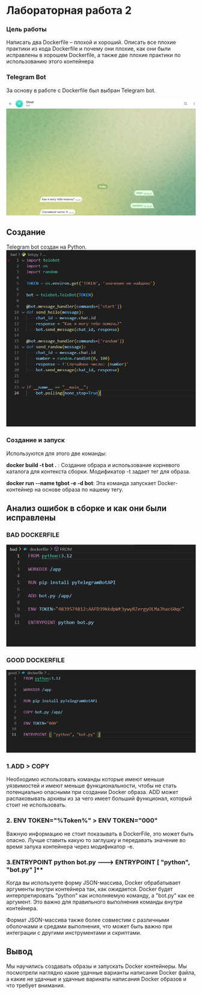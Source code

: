# Лабораторная работа 2

### Цель работы
Написать два Dockerfile – плохой и хороший. Описать все плохие практики из кода Dockerfile и почему они плохие, как они были исправлены в хорошем  Dockerfile, а также две плохие практики по использованию этого контейнера

### Telegram Bot

За основу в работе с Dockerfile был выбран Telegram bot.

![Телеграм бот](./img/chat.png)

## Создание
Telegram bot создан на Python.
![Код бота](./img/code.png)

### Создание и запуск

Используются для этого две команды:

**docker build -t bot .** : Создание обраpа и использование корневого каталога для контекста сборки. Модификатор -t задает тег для образа.

**docker run --name tgbot -e -d bot**: Эта команда запускает Docker-контейнер на основе образа по нашему тегу. 

## Анализ ошибок в сборке и как они были исправлены
### BAD DOCKERFILE
![плохо](./img/badBot.png)

### GOOD DOCKERFILE
![хорошо](./img/goodBot.png)

### 1.ADD > COPY

Необходимо использовать команды которые имеют меньше уязвимостей и имеют меньше функциональности, чтобы не стать потенциально опасными при создании Docker образа. ADD может распаковывать архивы из за чего имеет больший функционал, который стоит не использовать.

### 2. ENV TOKEN="%Token%" > ENV TOKEN="000"

Важную информацию не стоит показывать в DockerFile, это может быть опасно. Лучше ставить какую то заглушку и передавать значение во время запука контейнера через модификатор -e.


### 3.ENTRYPOINT python bot.py ---> ENTRYPOINT [ "python", "bot.py" ]**

Когда вы используете форму JSON-массива, Docker обрабатывает аргументы внутри контейнера так, как ожидается. Docker будет интерпретировать "python" как исполняемую команду, а "bot.py" как ее аргумент. Это важно для правильного выполнения команды внутри контейнера.

Формат JSON-массива также более совместим с различными оболочками и средами выполнения, что может быть важно при интеграции с другими инструментами и скриптами.

## Вывод

Мы научились создавать образы и запускать Docker контейнеры. Мы посмотрели наглядно какие удачные варианты написания Docker файла, а какие не удачные и удачные варинаты написания Docker образов и что требует внимания.
